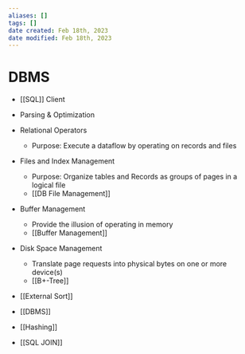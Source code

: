 ```yaml
---
aliases: []
tags: []
date created: Feb 18th, 2023
date modified: Feb 18th, 2023
---
```


# DBMS
- [[SQL]] Client
- Parsing & Optimization
- Relational Operators
	- Purpose: Execute a dataflow by operating on records and files
- Files and Index Management
	- Purpose: Organize tables and Records as groups of pages in a logical file
	- [[DB File Management]]
- Buffer Management
	- Provide the illusion of operating in memory
	- [[Buffer Management]]
- Disk Space Management
	- Translate page requests into physical bytes on one or more device(s)
	- [[B+-Tree]]
 
- [[External Sort]]
- [[DBMS]]
- [[Hashing]]
- [[SQL JOIN]]